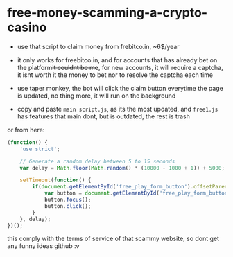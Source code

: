 # free-money-scamming-a-crypto-casino
* use that script to claim money from frebitco.in, ~6$/year

* it only works for freebitco.in, and for accounts that has already bet on the platform~~it couldnt be me~~, for new accounts, it will require a captcha, it isnt worth it the money to bet nor to resolve the captcha each time

* use taper monkey, the bot will click the claim button everytime the page is updated, no thing more, it will run on the background

* copy and paste `main script.js`, as its the most updated, and `free1.js` has features that main dont, but is outdated, the rest is trash

or from here:
```js
(function() {
    'use strict';

    // Generate a random delay between 5 to 15 seconds
    var delay = Math.floor(Math.random() * (10000 - 1000 + 1)) + 5000;

    setTimeout(function() {
        if(document.getElementById('free_play_form_button').offsetParent !== null) {
            var button = document.getElementById('free_play_form_button');
            button.focus();
            button.click();
        }
    }, delay);
})();
```
this comply with the terms of service of that scammy website, so dont get any funny ideas github :v
